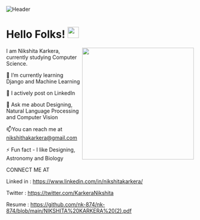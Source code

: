
![Header](https://github.com/nk-874/nk-874/blob/main/header.png)

# Hello Folks! <img src="https://github.com/rahulkarda/rahulkarda/blob/main/wave.gif?raw=true" width="30">

 <img src="https://github.com/nk-874/nk-874/blob/main/pic.png" align="right" height="300">
 
 <p align="left">I am Nikshita Karkera, currently studying Computer Science.

🌱 I’m currently learning Django and Machine Learning

📝 I actively post on LinkedIn

👀 Ask me about Designing, Natural Language Processing and Computer Vision

📫You can reach me at nikshithakarkera@gmail.com

⚡ Fun fact  - I like Designing, Astronomy and Biology
 
  
<head1>CONNECT ME AT</head1>
  
  Linked in : https://www.linkedin.com/in/nikshitakarkera/

  Twitter : https://twitter.com/KarkeraNikshita
  
  Resume : https://github.com/nk-874/nk-874/blob/main/NIKSHITA%20KARKERA%20(2).pdf

  <br>

